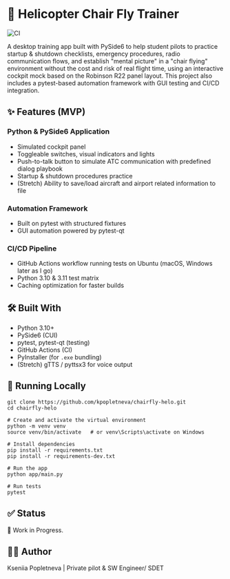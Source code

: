 ﻿# 🚁 Helicopter Chair Fly Trainer

![CI](https://github.com/kpopletneva/chairfly-helo/actions/workflows/tests.yml/badge.svg)

A desktop training app built with PySide6 to help student pilots to practice startup & shutdown checklists, emergency procedures, 
radio communication flows, and establish "mental picture" in a "chair flying" environment without the cost and risk of real flight time,
using an interactive cockpit mock based on the Robinson R22 panel layout.
This project also includes a pytest-based automation framework with GUI testing and CI/CD integration.

## ✨ Features (MVP)
### Python & PySide6 Application
- Simulated cockpit panel 
- Toggleable switches, visual indicators and lights
- Push-to-talk button to simulate ATC communication with predefined dialog playbook
- Startup & shutdown procedures practice
- (Stretch) Ability to save/load aircraft and airport related information to file

### Automation Framework
- Built on pytest with structured fixtures
- GUI automation powered by pytest-qt

### CI/CD Pipeline
- GitHub Actions workflow running tests on Ubuntu (macOS, Windows later as I go)
- Python 3.10 & 3.11 test matrix
- Caching optimization for faster builds

## 🛠️ Built With
- Python 3.10+
- PySide6 (CUI)
- pytest, pytest-qt (testing)
- GitHub Actions (CI)
- PyInstaller (for `.exe` bundling)
- (Stretch) gTTS / pyttsx3 for voice output

## 🚀 Running Locally
```# Clone repo
git clone https://github.com/kpopletneva/chairfly-helo.git
cd chairfly-helo

# Create and activate the virtual environment
python -m venv venv
source venv/bin/activate   # or venv\Scripts\activate on Windows

# Install dependencies
pip install -r requirements.txt
pip install -r requirements-dev.txt

# Run the app
python app/main.py

# Run tests
pytest
```


## ✅ Status
🚧 Work in Progress.

## 🧑‍🚀 Author
Kseniia Popletneva | Private pilot & SW Engineer/ SDET
